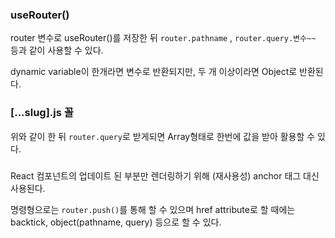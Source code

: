 ### useRouter()
router 변수로 useRouter()를 저장한 뒤 `router.pathname` , `router.query.변수~~` 등과 같이 사용할 수 있다.

dynamic variable이 한개라면 변수로 반환되지만, 두 개 이상이라면 Object로 반환된다.

### [...slug].js 꼴
위와 같이 한 뒤 `router.query`로 받게되면 Array형태로 한번에 값을 받아 활용할 수 있다.

### <Link>
React 컴포넌트의 업데이트 된 부분만 렌더링하기 위해 (재사용성) anchor 태그 대신 사용된다.

명령형으로는 `router.push()`를 통해 할 수 있으며
href attribute로 할 때에는 backtick, object(pathname, query) 등으로 할 수 있다.
